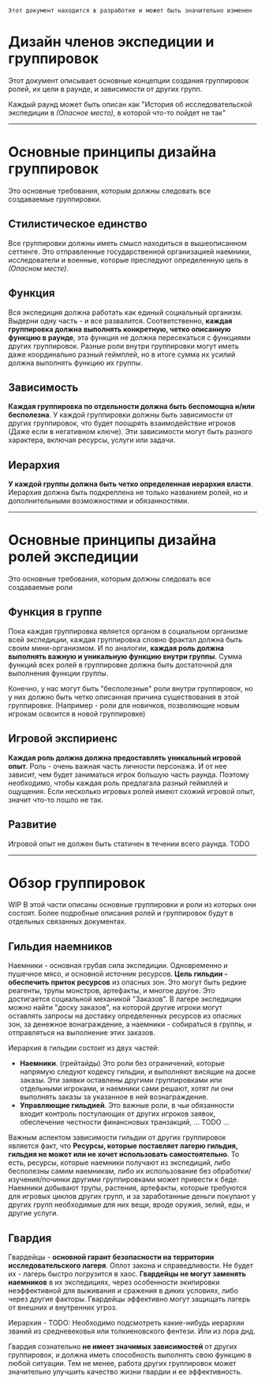 ```admonish warning "Attention: WIP!"
Этот документ находится в разработке и может быть значительно изменен
```

# Дизайн членов экспедиции и группировок
Этот документ описывает основные концепции создания группировок ролей, их цели в раунде, и зависимости от других групп.

Каждый раунд может быть описан как "История об исследовательской экспедиции в *(Опасное место)*, в которой что-то пойдет не так"

---

# Основные принципы дизайна группировок

Это основные требования, которым должны следовать все создаваемые группировки.

## Стилистическое единство

Все группировки должны иметь смысл находиться в вышеописанном сеттинге. Это отправленные государственной организацией наемники, исследователи и военные, которые преследуют определенную цель в *(Опасном месте)*.

## Функция

Вся экспедиция должна работать как единый социальный организм. Выдерни одну часть - и все развалится. Соответственно, **каждая группировка должна выполнять конкретную, четко описанную функцию в раунде**, эта функция не должна пересекаться с функциями других группировок. Разные роли внутри группировки могут иметь даже координально разный геймплей, но в итоге сумма их усилий должна выполнять функцию их группы.

## Зависимость

**Каждая группировка по отдельности должна быть беспомощна и/или бесполезна**. У каждой группировки должны быть зависимости от других группировок, что будет поощрять взаимодействие игроков (Даже если в негативном ключе). Эти зависимости могут быть разного характера, включая ресурсы, услуги или задачи.

## Иерархия

**У каждой группы должна быть четко определенная иерархия власти**. Иерархия должна быть подкреплена не только названием ролей, но и дополнительными возможностями и обязанностями.

---

# Основные принципы дизайна ролей экспедиции

Это основные требования, которым должны следовать все создаваемые роли

## Функция в группе

Пока каждая группировка является органом в социальном организме всей экспедиции, каждая группировка словно фрактал должна быть своим мини-организмом. И по аналогии, **каждая роль должна выполнять важную и уникальную функцию внутри группы**. Сумма функций всех ролей в группировке должна быть достаточной для выполнения функции группы.

Конечно, у нас могут быть "бесполезные" роли внутри группировок, но у них должно быть четко описанная причина существования в этой группировке. (Например - роли для новичков, позволяющие новым игрокам освоится в новой группировке)

## Игровой экспириенс

**Каждая роль должна должна предоставлять уникальный игровой опыт**. Роль - очень важная часть личности персонажа. И от нее зависит, чем будет заниматься игрок большую часть раунда. Поэтому необходимо, чтобы каждая роль предлагала разный геймплей и ощущения. Если несколько игровых ролей имеют схожий игровой опыт, значит что-то пошло не так.

## Развитие

Игровой опыт не должен быть статичен в течении всего раунда. 
TODO

---

# Обзор группировок 

WIP
В этой части описаны основные группировки и роли из которых они состоят. Более подробные описания ролей и группировок будут в отдельных связанных документах.

## Гильдия наемников

Наемники - основная грубая сила экспедиции. Одновременно и пушечное мясо, и основной источник ресурсов.
**Цель гильдии - обеспечить приток ресурсов** из опасных зон. Это могут быть редкие реагенты, трупы монстров, артефакты, и многое другое.
Это достигается социальной механикой "Заказов". В лагере экспедиции можно найти "доску заказов", на которой другие игроки могут оставлять запросы на доставку определенных ресурсов из опасных зон, за денежное вонаграждение, а наемники - собираться в группы, и отправляться на выполнение этих заказов.

Иерархия в гильдии состоит из двух частей:
- **Наемники**. (грейтайды) Это роли без ограничений, которые напрямую следуют кодексу гильдии, и выполняют висящие на доске заказы. Эти заявки оставлены другими группировками или отдельными игроками, и наемники сами решают, хотят ли они выполнять заказы за указанное в ней вознаграждение.
- **Управляющие гильдией**. Это важные роли, в чьи обязанности входит контроль поступающих от других игроков заявок, обеспечение честности финансновых транзакций, ... TODO ...

Важным аспектом зависимости гильдии от других группировок является факт, что **Ресурсы, которые поставляет лагерю гильдия, гильдия не может или не хочет использовать самостоятельно**. То есть, ресурсы, которые наемники получают из экспедиций, либо бесполезны самим наемникам, либо их использование без обработки/изучения/починки другими группировками может привести к беде. Наемники добывают трупы, растения, артефакты, которые требуются для игровых циклов других групп, и за заработанные деньги покупают у других групп необходимые для них вещи, вроде оружия, зелий, еды, и другие услуги.

## Гвардия 

Гвардейцы - **основной гарант безопасности на территории исследовательского лагеря**.
Оплот закона и справедливости. Не будет их - лагерь быстро погрузится в хаос.
**Гвардейцы не могут заменять наемников** в их экспедициях, через особенности экипировки неэффективной для выживания и сражения в диких условиях, либо через другие факторы. Гвардейцы эффективно могут защищать лагерь от внешних и внутренних угроз.

Иерархия - TODO: Необходимо подсмотреть какие-нибудь иерархии званий из средневековья или толкиеновского фентези. Или из лора днд.

Гвардия сознательно **не имеет значимых зависимостей** от других группировок, и должна иметь способность выполнять свою функцию в любой ситуации. Тем не менее, работа других группировок может значительно улучшить качество жизни гвардии и ее эффективность.


